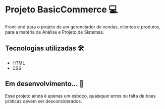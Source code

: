 # Projeto BasicCommerce 💻

Front-end para o projeto de um gerenciador de vendas, clientes e produtos, para a matéria de Análise e Projeto de Sistemas.

## Tecnologias utilizadas 🛠️

- HTML
- CSS

## Em desenvolvimento... 🚧

Esse projeto ainda é apenas um esboço, quaisquer erros ou falta de boas práticas devem ser desconsiderados.